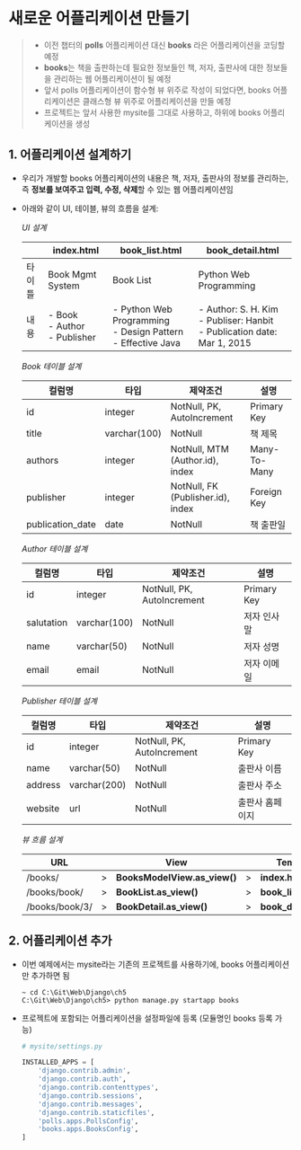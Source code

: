 # 새로운 어플리케이션 만들기

> - 이전 챕터의 **polls** 어플리케이션 대신 **books** 라은 어플리케이션을 코딩할 예정
> - **books**는 책을 출판하는데 필요한 정보들인 책, 저자, 출판사에 대한 정보들을 관리하는 웹 어플리케이션이 될 예정
> - 앞서 polls 어플리케이션이 함수형 뷰 위주로 작성이 되었다면, books 어플리케이션은 클래스형 뷰 위주로 어플리케이션을 만들 예정
> - 프로젝트는 앞서 사용한 mysite를 그대로 사용하고, 하위에 books 어플리케이션을 생성

## 1. 어플리케이션 설계하기

- 우리가 개발할 books 어플리케이션의 내용은 책, 저자, 출판사의 정보를 관리하는, 즉 **정보를 보여주고 입력, 수정, 삭제**할 수 있는 웹 어플리케이션임

- 아래와 같이 UI, 테이블, 뷰의 흐름을 설계:

  *UI 설계*

  |        | index.html                            | book_list.html                                               | book_detail.html                                             |
  | ------ | ------------------------------------- | ------------------------------------------------------------ | ------------------------------------------------------------ |
  | 타이틀 | Book Mgmt System                      | Book List                                                    | Python Web Programming                                       |
  | 내용   | - Book<br />- Author<br />- Publisher | - Python Web Programming<br />- Design Pattern<br />- Effective Java | - Author: S. H. Kim<br />- Publiser: Hanbit<br />- Publication date: Mar 1, 2015 |

  *Book 테이블 설계*

  | 컬럼명           | 타입         | 제약조건                          | 설명         |
  | ---------------- | ------------ | --------------------------------- | ------------ |
  | id               | integer      | NotNull, PK, AutoIncrement        | Primary Key  |
  | title            | varchar(100) | NotNull                           | 책 제목      |
  | authors          | integer      | NotNull, MTM (Author.id), index   | Many-To-Many |
  | publisher        | integer      | NotNull, FK (Publisher.id), index | Foreign Key  |
  | publication_date | date         | NotNull                           | 책 출판일    |

  *Author 테이블 설계*

  | 컬럼명     | 타입         | 제약조건                   | 설명        |
  | ---------- | ------------ | -------------------------- | ----------- |
  | id         | integer      | NotNull, PK, AutoIncrement | Primary Key |
  | salutation | varchar(100) | NotNull                    | 저자 인사말 |
  | name       | varchar(50)  | NotNull                    | 저자 성명   |
  | email      | email        | NotNull                    | 저자 이메일 |

  *Publisher 테이블 설계*

  | 컬럼명  | 타입         | 제약조건                   | 설명            |
  | ------- | ------------ | -------------------------- | --------------- |
  | id      | integer      | NotNull, PK, AutoIncrement | Primary Key     |
  | name    | varchar(50)  | NotNull                    | 출판사 이름     |
  | address | varchar(200) | NotNull                    | 출판사 주소     |
  | website | url          | NotNull                    | 출판사 홈페이지 |

  *뷰 흐름 설계*

  | URL            |      | View                         |      | Template             |
  | -------------- | ---- | ---------------------------- | ---- | -------------------- |
  | /books/        | >    | **BooksModelView.as_view()** | >    | **index.html**       |
  | /books/book/   | >    | **BookList.as_view()**       | >    | **book_list.html**   |
  | /books/book/3/ | >    | **BookDetail.as_view()**     | >    | **book_detail.html** |

## 2. 어플리케이션 추가

- 이번 예제에서는 mysite라는 기존의 프로젝트를 사용하기에, books 어플리케이션만 추가하면 됨

  ```shell
  ~ cd C:\Git\Web\Django\ch5
  C:\Git\Web\Django\ch5> python manage.py startapp books
  ```

- 프로젝트에 포함되는 어플리케이션을 설정파일에 등록 (모듈명인 books 등록 가능)

  ```python
  # mysite/settings.py
  
  INSTALLED_APPS = [
      'django.contrib.admin',
      'django.contrib.auth',
      'django.contrib.contenttypes',
      'django.contrib.sessions',
      'django.contrib.messages',
      'django.contrib.staticfiles',
      'polls.apps.PollsConfig',
      'books.apps.BooksConfig',
  ]
  ```

  